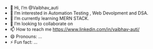 - 👋 Hi, I’m @Vaibhav_auti
- 👀 I’m interested in Automation Testing , Web Devolpment and DSA.
- 🌱 I’m currently learning MERN STACK.
- 💞️ I’m looking to collaborate on 
- 📫 How to reach me https://www.linkedin.com/in/vaibhav-auti/
- 😄 Pronouns: ...
- ⚡ Fun fact: ...

<!---
Nobitaspeaks2711/Nobitaspeaks2711 is a ✨ special ✨ repository because its `README.md` (this file) appears on your GitHub profile.
You can click the Preview link to take a look at your changes.
--->
